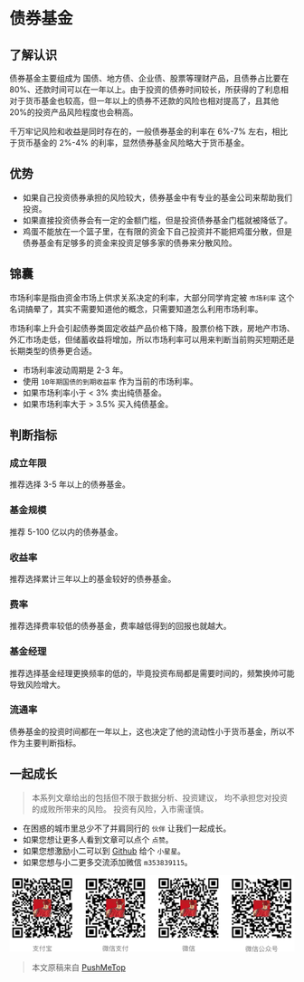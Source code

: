 # 债券基金

## 了解认识

债券基金主要组成为 国债、地方债、企业债、股票等理财产品，且债券占比要在 80%、还款时间可以在一年以上。由于投资的债券时间较长，所获得的了利息相对于货币基金也较高，但一年以上的债券不还款的风险也相对提高了，且其他 20%的投资产品风险程度也会稍高。

千万牢记风险和收益是同时存在的，一般债券基金的利率在 6%-7% 左右，相比于货币基金的 2%-4% 的利率，显然债券基金风险略大于货币基金。

## 优势

- 如果自己投资债券承担的风险较大，债券基金中有专业的基金公司来帮助我们投资。
- 如果直接投资债券会有一定的金额门槛，但是投资债券基金门槛就被降低了。
- 鸡蛋不能放在一个篮子里，在有限的资金下自己投资并不能把鸡蛋分散，但是债券基金有足够多的资金来投资足够多家的债券来分散风险。

## 锦囊

市场利率是指由资金市场上供求关系决定的利率，大部分同学肯定被 `市场利率` 这个名词搞晕了，其实不需要知道他的概念，只需要知道怎么利用市场利率。

市场利率上升会引起债券类固定收益产品价格下降，股票价格下跌，房地产市场、外汇市场走低，但储蓄收益将增加，所以市场利率可以用来判断当前购买短期还是长期类型的债券更合适。

- 市场利率波动周期是 2-3 年。
- 使用 `10年期国债的到期收益率` 作为当前的市场利率。
- 如果市场利率小于 < 3% 卖出纯债基金。
- 如果市场利率大于 > 3.5% 买入纯债基金。

## 判断指标

### 成立年限

推荐选择 3-5 年以上的债券基金。

### 基金规模

推荐 5-100 亿以内的债券基金。

### 收益率

推荐选择累计三年以上的基金较好的债券基金。

### 费率

推荐选择费率较低的债券基金，费率越低得到的回报也就越大。

### 基金经理

推荐选择基金经理更换频率的低的，毕竟投资布局都是需要时间的，频繁换帅可能导致风险增大。

### 流通率

债券基金的投资时间都在一年以上，这也决定了他的流动性小于货币基金，所以不作为主要判断指标。

## 一起成长

> 本系列文章给出的包括但不限于数据分析、投资建议，
> 均不承担您对投资的成败所带来的风险。
> 投资有风险，入市需谨慎。

- 在困惑的城市里总少不了并肩同行的 `伙伴` 让我们一起成长。
- 如果您想让更多人看到文章可以点个 `点赞`。
- 如果您想激励小二可以到 [Github](https://github.com/pushmetop/personal-financial-planning) 给个 `小星星`。
- 如果您想与小二更多交流添加微信 `m353839115`。

![捐助与联系](https://raw.githubusercontent.com/pushmetop/resource/master/donate/donate.png)

> 本文原稿来自 [PushMeTop](https://github.com/pushmetop)
